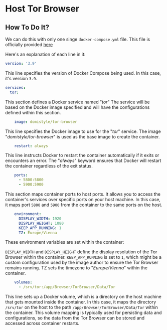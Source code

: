 # Host Tor Browser 

## How To Do It?

We can do this with only one singe `docker-compose.yml` file. This file is officially provided [here](https://hub.docker.com/r/domistyle/tor-browser)

Here's an explanation of each line in it:

```yml
version: '3.9'
```

This line specifies the version of Docker Compose being used. In this case, it's version `3.9`.

```yml
services:
  tor:
```

This section defines a Docker service named "*tor*" The service will be based on the Docker image specified and will have the configurations defined within this section.

```yml
    image: domistyle/tor-browser
```

This line specifies the Docker image to use for the "*tor*" service. The image "*domistyle/tor-browser*" is used as the base image to create the container.

```yml
    restart: always
```

This line instructs Docker to restart the container automatically if it exits or encounters an error. The "*always*" keyword ensures that Docker will restart the container regardless of the exit status.

```yml
    ports:
      - 5800:5800
      - 5900:5900
```

This section maps container ports to host ports. It allows you to access the container's services over specific ports on your host machine. In this case, it maps port `5800` and `5900` from the container to the same ports on the host.

```yml
    environment:
      DISPLAY_WIDTH: 1920
      DISPLAY_HEIGHT: 1080
      KEEP_APP_RUNNING: 1
      TZ: Europe/Vienna
```

These environment variables are set within the container:

`DISPLAY_WIDTH` and `DISPLAY_HEIGHT` define the display resolution of the Tor Browser within the container.
`KEEP_APP_RUNNING` is set to `1`, which might be a custom configuration used by the image author to ensure the Tor Browser remains running.
TZ sets the timezone to "*Europe/Vienna*" within the container.

```yml
    volumes:
      - /srv/tor:/app/Browser/TorBrowser/Data/Tor
```

This line sets up a Docker volume, which is a directory on the host machine that gets mounted inside the container. In this case, it maps the directory `/srv/tor` on the host to the path `/app/Browser/TorBrowser/Data/Tor` within the container. This volume mapping is typically used for persisting data and configurations, so the data from the Tor Browser can be stored and accessed across container restarts.
